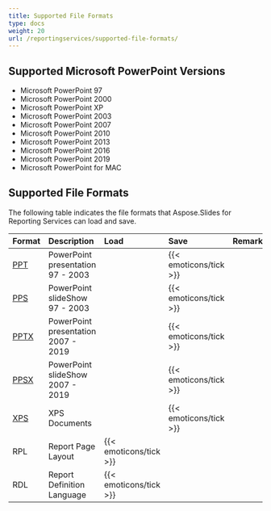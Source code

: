 ```yaml
---
title: Supported File Formats
type: docs
weight: 20
url: /reportingservices/supported-file-formats/
---
```


## **Supported Microsoft PowerPoint Versions**
- Microsoft PowerPoint 97
- Microsoft PowerPoint 2000
- Microsoft PowerPoint XP
- Microsoft PowerPoint 2003
- Microsoft PowerPoint 2007
- Microsoft PowerPoint 2010
- Microsoft PowerPoint 2013
- Microsoft PowerPoint 2016
- Microsoft PowerPoint 2019
- Microsoft PowerPoint for MAC


## **Supported File Formats**
The following table indicates the file formats that Aspose.Slides for Reporting Services can load and save.

|**Format**|**Description**|**Load**|**Save**|**Remarks**|
| :- | :- | :- | :- | :- |
|[PPT](https://wiki.fileformat.com/Presentation/PPT/)|PowerPoint presentation 97 - 2003| |{{< emoticons/tick >}}| |
|[PPS](https://wiki.fileformat.com/Presentation/PPS/)|PowerPoint slideShow 97 - 2003| |{{< emoticons/tick >}}| |
|[PPTX](https://wiki.fileformat.com/Presentation/PPTX/)|PowerPoint presentation 2007 - 2019| |{{< emoticons/tick >}}| |
|[PPSX ](https://wiki.fileformat.com/Presentation/PPSX/)|PowerPoint slideShow 2007 - 2019| |{{< emoticons/tick >}}| |
|[XPS](https://wiki.fileformat.com/page-description-language/xps/)|XPS Documents| |{{< emoticons/tick >}}| |
|RPL|Report Page Layout|{{< emoticons/tick >}}| | |
|RDL|Report Definition Language|{{< emoticons/tick >}}| | |

